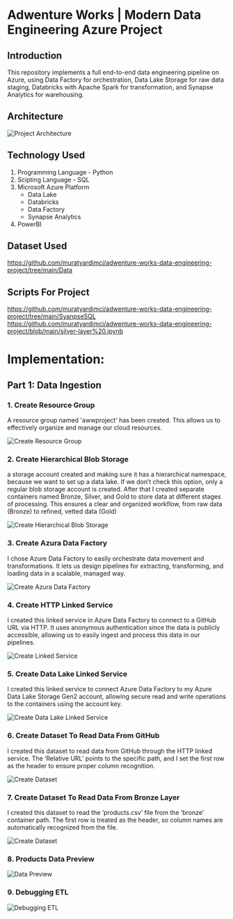 # Adwenture Works | Modern Data Engineering Azure Project

## Introduction
This repository implements a full end-to-end data engineering pipeline on Azure, using Data Factory for orchestration, Data Lake Storage for raw data staging, Databricks with Apache Spark for transformation, and Synapse Analytics for warehousing.

## Architecture
![Project Architecture](Architecture.png)

## Technology Used
1. Programming Language - Python
2. Scipting Language - SQL
3. Microsoft Azure Platform
   - Data Lake
   - Databricks
   - Data Factory
   - Synapse Analytics
 4. PowerBI

## Dataset Used
https://github.com/muratyardimci/adwenture-works-data-engineering-project/tree/main/Data

## Scripts For Project
https://github.com/muratyardimci/adwenture-works-data-engineering-project/tree/main/SyanpseSQL
https://github.com/muratyardimci/adwenture-works-data-engineering-project/blob/main/silver-layer%20.ipynb

# Implementation:

## Part 1: Data Ingestion
### 1. Create Resource Group
A resource group named 'awwproject' has been created. This allows us to effectively organize and manage our cloud resources.

![Create Resource Group](Implementation-photos/1-Create-Resource-Group.png)

### 2. Create Hierarchical Blob Storage
a storage account created and making sure it has a hierarchical namespace, because we want to set up a data lake. If we don’t check this option, only a regular blob storage account is created. After that I created separate containers named Bronze, Silver, and Gold to store data at different stages of processing. This ensures a clear and organized workflow, from raw data (Bronze) to refined, vetted data (Gold)

![Create Hierarchical Blob Storage](Implementation-photos/2-Create-Hierarchical-Blob-Storage.png)

### 3. Create Azura Data Factory
I chose Azure Data Factory to easily orchestrate data movement and transformations. It lets us design pipelines for extracting, transforming, and loading data in a scalable, managed way.

![Create Azura Data Factory](Implementation-photos/3-Create-adf.png)

### 4. Create HTTP Linked Service
I created this linked service in Azure Data Factory to connect to a GitHub URL via HTTP. It uses anonymous authentication since the data is publicly accessible, allowing us to easily ingest and process this data in our pipelines.

![Create Linked Service](Implementation-photos/4-create-linked-service.png)

### 5. Create Data Lake Linked Service
I created this linked service to connect Azure Data Factory to my Azure Data Lake Storage Gen2 account, allowing secure read and write operations to the containers using the account key.

![Create Data Lake Linked Service](Implementation-photos/5-create-linked-service-for-datalake.png)

### 6. Create Dataset To Read Data From GitHub
I created this dataset to read data from GitHub through the HTTP linked service. The ‘Relative URL’ points to the specific path, and I set the first row as the header to ensure proper column recognition.

![Create Dataset](Implementation-photos/6-to-source-github-link-added.png)

### 7. Create Dataset To Read Data From Bronze Layer
I created this dataset to read the ‘products.csv’ file from the ‘bronze’ container path. The first row is treated as the header, so column names are automatically recognized from the file.

![Create Dataset](Implementation-photos/7--to-sink(destination)-datalake-link-added.png)

### 8. Products Data Preview

![Data Preview](Implementation-photos/8-products-data-preview.png)

### 9. Debugging ETL

![Debugging ETL](Implementation-photos/9-debug-etl.png)

